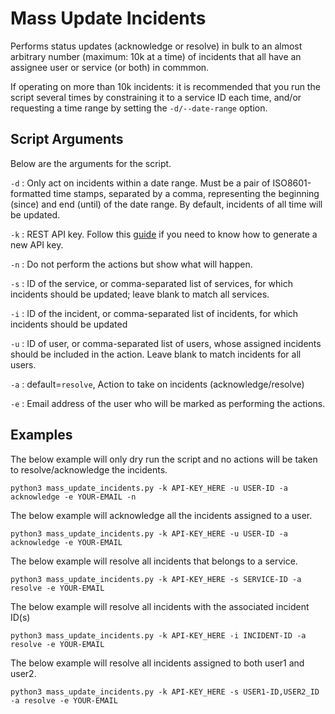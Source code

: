 # Mass Update Incidents

Performs status updates (acknowledge or resolve) in bulk to an almost arbitrary
number (maximum: 10k at a time) of incidents that all have an assignee user or
service (or both) in commmon.

If operating on more than 10k incidents: it is recommended that you run the
script several times by constraining it to a service ID each time, and/or
requesting a time range by setting the `-d/--date-range` option.

## Script Arguments

Below are the arguments for the script.

`-d` : Only act on incidents within a date range. Must be a pair of ISO8601-formatted time stamps, separated by a comma, representing the beginning (since) and end (until) of the date range. By default, incidents of all time will be updated.

`-k` : REST API key. Follow this [guide](https://support.pagerduty.com/docs/api-access-keys) if you need to know how to generate a new API key.

`-n` : Do not perform the actions but show what will happen.

`-s` : ID of the service, or comma-separated list of services, for which incidents should be updated; leave blank to match all services.

`-i` : ID of the incident, or comma-separated list of incidents, for which incidents should be updated

`-u` : ID of user, or comma-separated list of users, whose assigned incidents should be included in the action. Leave blank to match incidents for all users.

`-a` : default=`resolve`, Action to take on incidents (acknowledge/resolve)

`-e` : Email address of the user who will be marked as performing the actions.

## Examples

The below example will only dry run the script and no actions will be taken to resolve/acknowledge the incidents.

```
python3 mass_update_incidents.py -k API-KEY_HERE -u USER-ID -a acknowledge -e YOUR-EMAIL -n
```
The below example will acknowledge all the incidents assigned to a user.

```
python3 mass_update_incidents.py -k API-KEY_HERE -u USER-ID -a acknowledge -e YOUR-EMAIL
```

The below example will resolve all incidents that belongs to a service.

```
python3 mass_update_incidents.py -k API-KEY_HERE -s SERVICE-ID -a resolve -e YOUR-EMAIL
```

The below example will resolve all incidents with the associated incident ID(s) 

```
python3 mass_update_incidents.py -k API-KEY_HERE -i INCIDENT-ID -a resolve -e YOUR-EMAIL
```


The below example will resolve all incidents assigned to both user1 and user2.

```
python3 mass_update_incidents.py -k API-KEY_HERE -s USER1-ID,USER2_ID -a resolve -e YOUR-EMAIL
```
